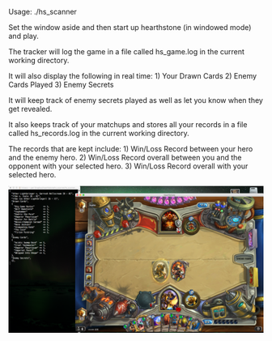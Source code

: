 Usage:
    ./hs_scanner

Set the window aside and then start up hearthstone (in windowed mode) and play. 

The tracker will log the game in a file called hs_game.log in the current working directory. 

It will also display the following in real time:
    1) Your Drawn Cards
    2) Enemy Cards Played
    3) Enemy Secrets

It will keep track of enemy secrets played as well as let you know when they get revealed.

It also keeps track of your matchups and stores all your records in a file called
hs_records.log in the current working directory.

The records that are kept include:
    1) Win/Loss Record between your hero and the enemy hero.
    2) Win/Loss Record overall between you and the opponent with your selected hero.
    3) Win/Loss Record overall with your selected hero.

![Alt text](hs_scanner.png?raw=true "hs_scanner")